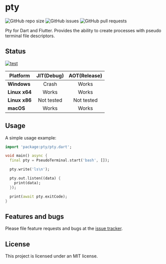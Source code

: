 # pty


<img alt="GitHub repo size" src="https://img.shields.io/github/repo-size/TerminalStudio/pty">
<img alt="GitHub issues" src="https://img.shields.io/github/issues-raw/TerminalStudio/pty">
<img alt="GitHub pull requests" src="https://img.shields.io/github/issues-pr/TerminalStudio/pty">

Pty for Dart and Flutter. Provides the ability to create processes with pseudo terminal file descriptors.

## Status

[![test](https://github.com/TerminalStudio/pty/actions/workflows/dart.yml/badge.svg)](https://github.com/TerminalStudio/pty/actions/workflows/dart.yml)


| **Platform**  | **JIT(Debug)** | **AOT(Release)** |
| ------------- | :------------: | :--------------: |
| **Windows**   |     Crash      |      Works       |
| **Linux x64** |     Works      |      Works       |
| **Linux x86** |   Not tested   |    Not tested    |
| **macOS**     |     Works      |      Works       |

## Usage

A simple usage example:

```dart
import 'package:pty/pty.dart';

void main() async {
  final pty = PseudoTerminal.start('bash', []);

  pty.write('ls\n');

  pty.out.listen((data) {
    print(data);
  });

  print(await pty.exitCode);
}
```

## Features and bugs

Please file feature requests and bugs at the [issue tracker][tracker].

[tracker]: https://github.com/TerminalStudio/pty/issues

## License

This project is licensed under an MIT license.